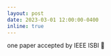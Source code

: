 ```yaml
---
layout: post
date: 2023-03-01 12:00:00-0400
inline: true
---
```


one paper accepted by IEEE ISBI :tada:
